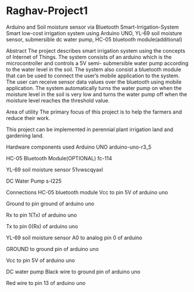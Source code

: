 # Raghav-Project1
Arduino and Soil moisture sensor via Bluetooth
Smart-Irrigation-System
Smart low-cost irrigation system using Arduino UNO, YL-69 soil moisture sensor, submersible dc water pump, HC-05 bluetooth module(additional)

Abstract
The project describes smart irrigation system using the concepts of Internet of Things. The system consists of an arduino which is the microcontroller and controls a 5V semi- submersible water pump according to the water level in the soil. The system also consist a bluetooth module that can be used to connect the user’s mobile application to the system. The user can receive sensor data values over the bluetooth using mobile application. The system automatically turns the water pump on when the moisture level in the soil is very low and turns the water pump off when the moisture level reaches the threshold value.

Area of utility
The primary focus of this project is to help the farmers and reduce their work.

This project can be implemented in perennial plant irrigation land and gardening land.

Hardware components used
Arduino UNO
arduino-uno-r3_5

HC-05 Bluetooth Module(OPTIONAL)
fc-114

YL-69 soil moisture sensor
51vwscqyaxl

DC Water Pump
s-l225

Connections
HC-05 bluetooth module
Vcc to pin 5V of arduino uno

Ground to pin ground of arduino uno

Rx to pin 1(Tx) of arduino uno

Tx to pin 0(Rx) of arduino uno

YL-69 soil moisture sensor
A0 to analog pin 0 of arduino

GROUND to ground pin of arduino uno

Vcc to pin 5V of arduino uno

DC water pump
Black wire to ground pin of arduino uno

Red wire to pin 13 of arduino uno

